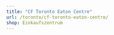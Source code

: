 ```yaml
---
title: "CF Toronto Eaton Centre"
url: /toronto/cf-toronto-eaton-centre/
shop: Einkaufszentrum
---
```

